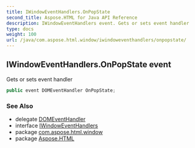 ```yaml
---
title: IWindowEventHandlers.OnPopState
second_title: Aspose.HTML for Java API Reference
description: IWindowEventHandlers event. Gets or sets event handler
type: docs
weight: 100
url: /java/com.aspose.html.window/iwindoweventhandlers/onpopstate/
---
```

## IWindowEventHandlers.OnPopState event

Gets or sets event handler

```java
public event DOMEventHandler OnPopState;
```

### See Also

* delegate [DOMEventHandler](../../../com.aspose.html.dom.events/domeventhandler/)
* interface [IWindowEventHandlers](../)
* package [com.aspose.html.window](../../../com.aspose.html.window/)
* package [Aspose.HTML](../../../)
